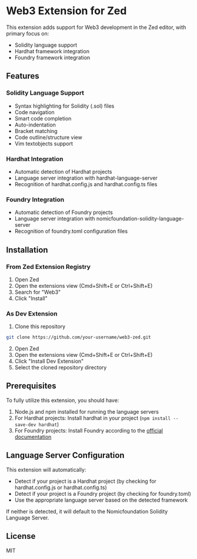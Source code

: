 # Web3 Extension for Zed

This extension adds support for Web3 development in the Zed editor, with primary focus on:

- Solidity language support
- Hardhat framework integration
- Foundry framework integration

## Features

### Solidity Language Support

- Syntax highlighting for Solidity (.sol) files
- Code navigation
- Smart code completion
- Auto-indentation
- Bracket matching
- Code outline/structure view
- Vim textobjects support

### Hardhat Integration

- Automatic detection of Hardhat projects
- Language server integration with hardhat-language-server
- Recognition of hardhat.config.js and hardhat.config.ts files

### Foundry Integration

- Automatic detection of Foundry projects
- Language server integration with nomicfoundation-solidity-language-server
- Recognition of foundry.toml configuration files

## Installation

### From Zed Extension Registry

1. Open Zed
2. Open the extensions view (Cmd+Shift+E or Ctrl+Shift+E)
3. Search for "Web3"
4. Click "Install"

### As Dev Extension

1. Clone this repository
```bash
git clone https://github.com/your-username/web3-zed.git
```

2. Open Zed
3. Open the extensions view (Cmd+Shift+E or Ctrl+Shift+E)
4. Click "Install Dev Extension"
5. Select the cloned repository directory

## Prerequisites

To fully utilize this extension, you should have:

1. Node.js and npm installed for running the language servers
2. For Hardhat projects: Install hardhat in your project (`npm install --save-dev hardhat`)
3. For Foundry projects: Install Foundry according to the [official documentation](https://book.getfoundry.sh/getting-started/installation)

## Language Server Configuration

This extension will automatically:

- Detect if your project is a Hardhat project (by checking for hardhat.config.js or hardhat.config.ts)
- Detect if your project is a Foundry project (by checking for foundry.toml)
- Use the appropriate language server based on the detected framework

If neither is detected, it will default to the Nomicfoundation Solidity Language Server.

## License

MIT
